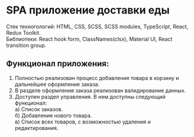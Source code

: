 # SPA приложение доставки еды

Стек техногологий: HTML, CSS, SCSS, SCSS modules, TypeScript, React, Redux Toolkit. <br/>
Библиотеки: React hook form, ClassNames(clsx), Material UI, React transition group.<br/>

## Функционал приложения:
1) Полностью реализован процесс добавления товара в корзину и дальнейшее оформление заказа.<br/>
2) В разделе оформления заказа реализован валидирование данных.<br/>
3) Доступен раздел управления. В нем доступны следующий функционал:<br/>
  а) Список заказов.<br/>
  б) Добавления нового товара.<br/>
  в) Список всех товаров, с возможностью удаления и редактирования.<br/>

